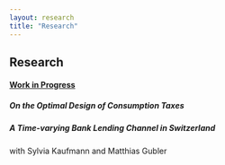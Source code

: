 ```yaml
---
layout: research
title: "Research"
---
```


## Research



#### <ins>Work in Progress</ins>

##### On the Optimal Design of Consumption Taxes

##### A Time-varying Bank Lending Channel in Switzerland
with Sylvia Kaufmann and Matthias Gubler

